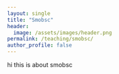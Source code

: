 ```yaml
---
layout: single
title: "Smobsc"
header:
  image: /assets/images/header.png
permalink: /teaching/smobsc/
author_profile: false
---
```



hi this is about smobsc
